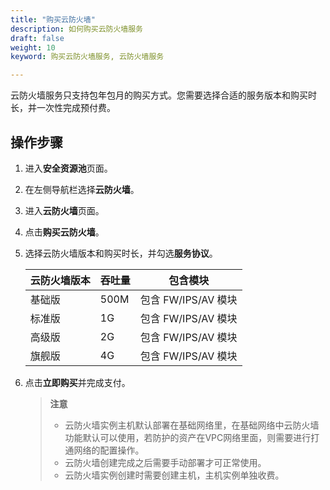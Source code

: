 ```yaml
---
title: "购买云防火墙"
description: 如何购买云防火墙服务
draft: false
weight: 10
keyword: 购买云防火墙服务, 云防火墙服务

---
```


云防火墙服务只支持包年包月的购买方式。您需要选择合适的服务版本和购买时长，并一次性完成预付费。

## 操作步骤

1. 进入**安全资源池**页面。

2. 在左侧导航栏选择**云防火墙**。

3. 进入**云防火墙**页面。

4. 点击**购买云防火墙**。

5. 选择云防火墙版本和购买时长，并勾选**服务协议**。

   | **云防火墙版本** | **吞吐量** | **包含模块**        |
   | ---------------- | ---------- | ------------------- |
   | 基础版           | 500M       | 包含 FW/IPS/AV 模块 |
   | 标准版           | 1G         | 包含 FW/IPS/AV 模块 |
   | 高级版           | 2G         | 包含 FW/IPS/AV 模块 |
   | 旗舰版           | 4G         | 包含 FW/IPS/AV 模块 |

6. 点击**立即购买**并完成支付。

   > **注意**
   >
   > - 云防火墙实例主机默认部署在基础网络里，在基础网络中云防火墙功能默认可以使用，若防护的资产在VPC网络里面，则需要进行打通网络的配置操作。
   > - 云防火墙创建完成之后需要手动部署才可正常使用。
   > - 云防火墙实例创建时需要创建主机，主机实例单独收费。

